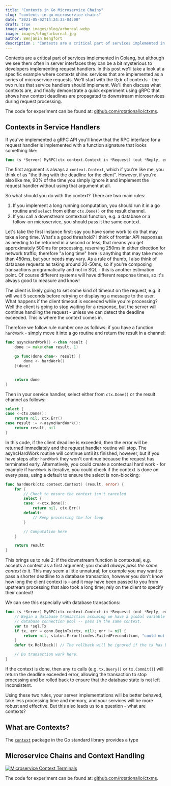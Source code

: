 ```yaml
---
title: "Contexts in Go Microservice Chains"
slug: "contexts-in-go-microservice-chains"
date: "2021-05-02T14:24:33-04:00"
draft: true
image_webp: images/blog/arboreal.webp
image: images/blog/arboreal.jpg
author: Benjamin Bengfort
description : "Contexts are a critical part of services implemented in Golang, but although we see them often in server interfaces they can be a bit mysterious to developers implementing request handlers. In this post we look at a specific example where contexts shine: handlers that have to call multiple internal microservices to serve their response."
---
```


Contexts are a critical part of services implemented in Golang, but although we see them often in server interfaces they can be a bit mysterious to developers implementing request handlers. In this post we'll take a look at a specific example where contexts shine: services that are implemented as a series of microservice requests. We'll start with the tl;dr of contexts - the two rules that service handlers should implement. We'll then discuss what contexts are, and finally demonstrate a quick experiment using gRPC that shows how context deadlines are propagated to downstream microservices during request processing.

The code for experiment can be found at: [github.com/rotationalio/ctxms](https://github.com/rotationalio/ctxms).

## Contexts in Service Handlers

If you've implemented a gRPC API you'll know that the RPC interface for a request handler is implemented with a function signature that looks something like:

```go
func (s *Server) MyRPC(ctx context.Context in *Request) (out *Reply, err error) {}
```

The first argument is always a `context.Context`, which if you're like me, you think of as "the thing with the deadline for the client". However, if you're also like me, 90% of the time you simply ignore it and implement the request handler without using that argument at all.

So what should you do with the context? There are two main rules:

1. If you implement a long running computation, you should run it in a go routine and `select` from either `ctx.Done()` or the result channel.
2. If you call a downstream contextual function, e.g. a database or a follow-on microservice, you should pass it the same context.

Let's take the first instance first: say you have some work to do that may take a long time. What's a good threshold? I think of frontier API responses as needing to be returned in a second or less; that means you get approximately 500ms for processing, reserving 250ms in either direction for network traffic; therefore "a long time" here is anything that may take more than 450ms, but your needs may vary. As a rule of thumb, I also think of database requests as taking around 20-50ms, so if you're composing transactions programatically and not in SQL - this is another estimation point. Of course different systems will have different response times, so it's always good to measure and know!

The client is likely going to set some kind of timeout on the request, e.g. it will wait 5 seconds before retrying or displaying a message to the user. What happens if the client timeout is exceeded while you're processing? Well the client is going to stop waiting for a response, but the server will continue handling the request - unless we can detect the deadline exceeded. This is where the context comes in.

Therefore we follow rule number one as follows: if you have a function `hardWork` - simply move it into a go routine and return the result in a channel:

```go
func asyncHardWork() <-chan result {
    done := make(chan result, 1)

    go func(done chan<- result) {
        done <- hardWork()
    }(done)


    return done
}
```

Then in your service handler, select either from `ctx.Done()` or the result channel as follows:

```go
select {
case <-ctx.Done():
    return nil, ctx.Err()
case result := <-asyncHardWork():
    return result, nil
}
```

In this code, if the client deadline is exceeded, then the error will be returned immediately and the request handler routine will stop. The asyncHardWork routine will continue until its finished, however, but if you have steps after `hardWork` they won't continue because the request has terminated early. Alternatively, you could create a contextual hard work - for example if `hardWork` is iterative, you could check if the context is done on every pass, using a default to ensure the select is non-blocking:

```go
func hardWork(ctx context.Context) (result, error) {
    for {
        // Check to ensure the context isn't canceled
        select {
        case: <-ctx.Done():
            return nil, ctx.Err()
        default:
            // Keep processing the for loop
        }

        // Computation here
    }

    return result
}
```

This brings us to rule 2: if the downstream function is contextual, e.g. accepts a context as a first argument; you should _always pass the same context to it_. This may seem a little unnatural; for example you may want to pass a shorter deadline to a database transaction, however you don't know how long the client context is - and it may have been passed to you from upstream processing that also took a long time; rely on the client to specify their context!

We can see this especially with database transactions:

```go
func (s *Server) MyRPC(ctx context.Context in *Request) (out *Reply, err error) {
    // Begin a database transaction assuming we have a global variable conn that is a
    // database connection pool -- pass in the same context.
    var tx *sql.Tx
    if tx, err = conn.BeginTx(ctx, nil); err != nil {
        return nil, status.Errorf(codes.FailedPrecondition, "could not start tx: %s", err)
    }
    defer tx.Rollback() // The rollback will be ignored if the tx has been committed later in the function.

    // Do transaction work here.
}
```

If the context is done, then any `tx` calls (e.g. `tx.Query()` or `tx.Commit()`) will return the deadline exceeded error, allowing the transaction to stop processing and be rolled back to ensure that the database state is not left inconsistent.

Using these two rules, your server implementations will be better behaved, take less processing time and memory, and your services will be more robust and effective. But this also leads us to a question - what are contexts?

## What are Contexts?

The [`context`](https://golang.org/pkg/context/) package in the Go standard library provides a type

## Microservice Chains and Context Handling


[![Microservice Context Terminals](/images/blog/2021-05-02-microservice-context-terminals.png)](/images/blog/2021-05-02-microservice-context-terminals.png)

The code for experiment can be found at: [github.com/rotationalio/ctxms](https://github.com/rotationalio/ctxms).